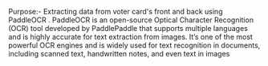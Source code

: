 Purpose:- Extracting data from voter card's front and back using PaddleOCR .
PaddleOCR is an open-source Optical Character Recognition (OCR) tool developed by PaddlePaddle that supports multiple languages and is highly accurate for text extraction from images.
It’s one of the most powerful OCR engines and is widely used for text recognition in documents, including scanned text, handwritten notes, and even text in images
